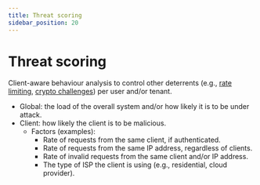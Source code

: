 ```yaml
---
title: Threat scoring
sidebar_position: 20
---
```


# Threat scoring

Client-aware behaviour analysis to control other deterrents (e.g., [rate limiting](./rate-limiting.md), [crypto challenges](./crypto-challenges.md)) per user and/or tenant.

- Global: the load of the overall system and/or how likely it is to be under attack.
- Client: how likely the client is to be malicious.
  - Factors (examples):
    - Rate of requests from the same client, if authenticated.
    - Rate of requests from the same IP address, regardless of clients.
    - Rate of invalid requests from the same client and/or IP address.
    - The type of ISP the client is using (e.g., residential, cloud provider).
